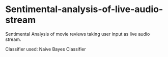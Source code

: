 # Sentimental-analysis-of-live-audio-stream
Sentimental Analysis of movie reviews taking user input as live audio stream.

Classifier used: Naive Bayes Classifier
